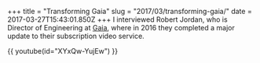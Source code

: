 +++
title = "Transforming Gaia"
slug = "2017/03/transforming-gaia/"
date = 2017-03-27T15:43:01.850Z
+++
I interviewed Robert Jordan, who is Director of Engineering at [Gaia](https://www.gaia.com), where in 2016 they completed a major update to their subscription video service.

{{ youtube(id="XYxQw-YujEw") }}
